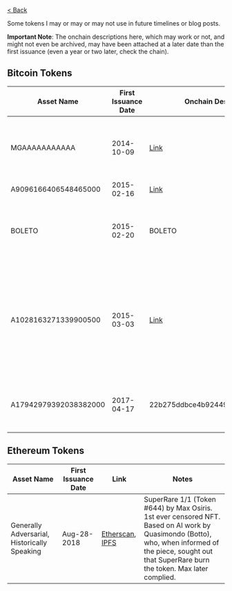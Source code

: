 [< Back](../)

Some tokens I may or may or may not use in future timelines or blog posts.

**Important Note**: The onchain descriptions here, which may work or not, and might not even be archived, may have been attached at a later date than the first issuance (even a year or two later, check the chain).

## Bitcoin Tokens

| Asset Name | First Issuance Date | Onchain Description | Notes |
|------------|---------------------|---------------------|-------|
| MGAAAAAAAAAAA | 2014-10-09 | [Link](static.mccoyspace.com/mgaaaaaaaaaaa.json) | Monegraph. 1/3 in metadata but is 1/1 atm. Available for purchase in 2024. Never expired/reminted. |
| A9096166406548465000 | 2015-02-16 | [Link](https://cointemporary.com/artwork/a909616) | 1/50 OG artwork. 2/50 were sold. |
| BOLETO | 2015-02-20 | BOLETO | 1/1. QR code icon, using phone takes you to Google w result of Brazillian payment method |
| A1028163271339900500 | 2015-03-03 | [Link](static.mccoyspace.com/A1028163271339.json) | Monegraph. 1/3 in metadata but is divisible 1/1 atm. JSON used to link to EVP: Amie by Brody Condon (reminted on Ethereum as 1/3), but now links to an artwork by Kevin McCoy |
| A17942979392038382000 | 2017-04-17 | 22b275ddbce4b9244993e189ca499546 | 1m issuance token, hashed onchain in 2017. Supply too large to feature in NFT timeline. |

## Ethereum Tokens

| Asset Name | First Issuance Date | Link | Notes |
|------------|---------------------|---------------------|-------|
| Generally Adversarial, Historically Speaking | Aug-28-2018 | [Etherscan](https://etherscan.io/tx/0xbdc0fc0a99bc9b0a8006e46aaf50f6fdee647f7d6fa5ef381fb564d3ff1180ea), [IPFS](https://ipfs.pixura.io/ipfs/QmZv9U95wbdAybRevcWrPYN1q4VuSTgAKguckh8TijqAcZ) | SuperRare 1/1 (Token #644) by Max Osiris. 1st ever censored NFT. Based on AI work by Quasimondo (Botto), who, when informed of the piece, sought out that SuperRare burn the token. Max later complied. |
